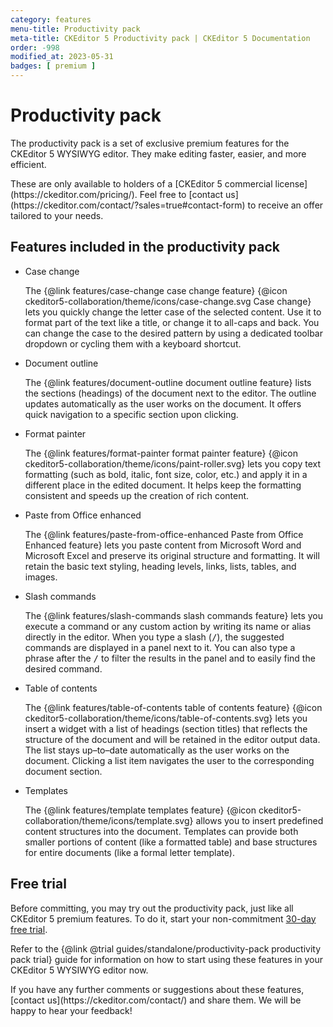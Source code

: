 ```yaml
---
category: features
menu-title: Productivity pack
meta-title: CKEditor 5 Productivity pack | CKEditor 5 Documentation
order: -998
modified_at: 2023-05-31
badges: [ premium ]
---
```


# Productivity pack

The productivity pack is a set of exclusive premium features for the CKEditor&nbsp;5 WYSIWYG editor. They make editing faster, easier, and more efficient.

<info-box>
These are only available to holders of a [CKEditor&nbsp;5 commercial license](https://ckeditor.com/pricing/). Feel free to [contact us](https://ckeditor.com/contact/?sales=true#contact-form) to receive an offer tailored to your needs.
</info-box>

## Features included in the productivity pack

* Case change

	The {@link features/case-change case change feature} {@icon ckeditor5-collaboration/theme/icons/case-change.svg Case change} lets you quickly change the letter case of the selected content. Use it to format part of the text like a title, or change it to all-caps and back. You can change the case to the desired pattern by using a dedicated toolbar dropdown or cycling them with a keyboard shortcut.

* Document outline

	The {@link features/document-outline document outline feature} lists the sections (headings) of the document next to the editor. The outline updates automatically as the user works on the document. It offers quick navigation to a specific section upon clicking.

* Format painter

	The {@link features/format-painter format painter feature} {@icon ckeditor5-collaboration/theme/icons/paint-roller.svg} lets you copy text formatting (such as bold, italic, font size, color, etc.) and apply it in a different place in the edited document. It helps keep the formatting consistent and speeds up the creation of rich content.

* Paste from Office enhanced

	The {@link features/paste-from-office-enhanced Paste from Office Enhanced feature} lets you paste content from Microsoft Word and Microsoft Excel and preserve its original structure and formatting. It will retain the basic text styling, heading levels, links, lists, tables, and images.

* Slash commands

	The {@link features/slash-commands slash commands feature} lets you execute a command or any custom action by writing its name or alias directly in the editor. When you type a slash (<kbd>/</kbd>), the suggested commands are displayed in a panel next to it. You can also type a phrase after the <kbd>/</kbd> to filter the results in the panel and to easily find the desired command.

* Table of contents

	The {@link features/table-of-contents table of contents feature} {@icon ckeditor5-collaboration/theme/icons/table-of-contents.svg} lets you insert a widget with a list of headings (section titles) that reflects the structure of the document and will be retained in the editor output data. The list stays up–to–date automatically as the user works on the document. Clicking a list item navigates the user to the corresponding document section.

* Templates

	The {@link features/template templates feature} {@icon ckeditor5-collaboration/theme/icons/template.svg} allows you to insert predefined content structures into the document. Templates can provide both smaller portions of content (like a formatted table) and base structures for entire documents (like a formal letter template).

## Free trial

Before committing, you may try out the productivity pack, just like all CKEditor&nbsp;5 premium features. To do it, start your non-commitment [30-day free trial](https://orders.ckeditor.com/trial/premium-features).

Refer to the {@link @trial guides/standalone/productivity-pack productivity pack trial} guide for information on how to start using these features in your CKEditor&nbsp;5 WYSIWYG editor now.

<info-box>
	If you have any further comments or suggestions about these features, [contact us](https://ckeditor.com/contact/) and share them. We will be happy to hear your feedback!
</info-box>
